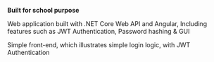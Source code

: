 **Built for school purpose**

Web application built with .NET Core Web API and Angular, Including features such as JWT Authentication, Password hashing & GUI

Simple front-end, which illustrates simple login logic, with JWT Authentication
